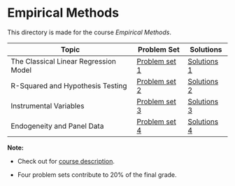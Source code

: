 # Empirical Methods

This directory is made for the course *Empirical Methods*.

| Topic                                 | Problem Set                          | Solutions                  |
| ------------------------------------- | ------------------------------------ | -------------------------- |
| The Classical Linear Regression Model | [Problem set 1](PS1/ProblemSet1.pdf) | [Solutions 1](PS1/PS1.pdf) |
| R-Squared and Hypothesis Testing      | [Problem set 2](PS2/ProblemSet2.pdf) | [Solutions 2](PS2/PS2.pdf) |
| Instrumental Variables                | [Problem set 3](PS3/ProblemSet3.pdf) | [Solutions 3](PS3/PS3.pdf) |
| Endogeneity and Panel Data            | [Problem set 4](PS4/ProblemSet4.pdf) | [Solutions 4](PS4/PS4.pdf) |

**Note:**

* Check out for [course description](syllabus2020.pdf).

* Four problem sets contribute to 20% of the final grade.

